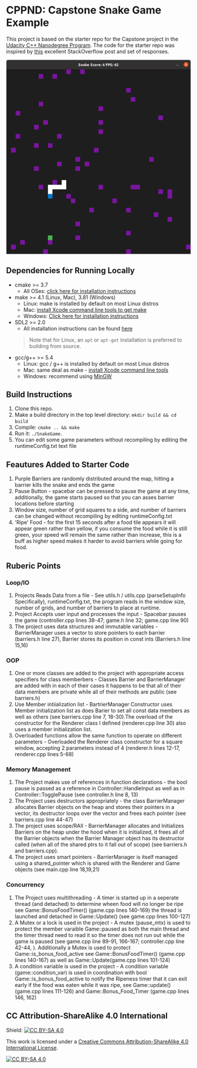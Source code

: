 # CPPND: Capstone Snake Game Example

This project is based on the starter repo for the Capstone project in the [Udacity C++ Nanodegree Program](https://www.udacity.com/course/c-plus-plus-nanodegree--nd213). The code for the starter repo was inspired by [this](https://codereview.stackexchange.com/questions/212296/snake-game-in-c-with-sdl) excellent StackOverflow post and set of responses.

<img src="snake_game1.png"/>

## Dependencies for Running Locally
* cmake >= 3.7
  * All OSes: [click here for installation instructions](https://cmake.org/install/)
* make >= 4.1 (Linux, Mac), 3.81 (Windows)
  * Linux: make is installed by default on most Linux distros
  * Mac: [install Xcode command line tools to get make](https://developer.apple.com/xcode/features/)
  * Windows: [Click here for installation instructions](http://gnuwin32.sourceforge.net/packages/make.htm)
* SDL2 >= 2.0
  * All installation instructions can be found [here](https://wiki.libsdl.org/Installation)
  >Note that for Linux, an `apt` or `apt-get` installation is preferred to building from source. 
* gcc/g++ >= 5.4
  * Linux: gcc / g++ is installed by default on most Linux distros
  * Mac: same deal as make - [install Xcode command line tools](https://developer.apple.com/xcode/features/)
  * Windows: recommend using [MinGW](http://www.mingw.org/)

##  Build Instructions

1. Clone this repo.
2. Make a build directory in the top level directory: `mkdir build && cd build`
3. Compile: `cmake .. && make`
4. Run it: `./SnakeGame`.
5. You can edit some game parameters without recompiling by editing the runtimeConfig.txt text file

## Feautures Added to Starter Code
1. Purple Barriers are randomly distributed around the map, hitting a barrier kills the snake and ends the game
2. Pause Button - spacebar can be pressed to pause the game at any time, additionally, the game starts paused so that you can asses barrier locations before starting
3. Window size, number of grid squares to a side, and number of barriers can be changed without recompiling by editing runtimeConfig.txt
4. 'Ripe' Food - for the first 15 seconds after a food tile appears it will appear green rather than yellow, if you consume the food while it is still green, your speed will remain the same rather than increase, this is a buff as higher speed makes it harder to avoid barriers while going for food.

## Ruberic Points

### Loop/IO
1. Projects Reads Data from a file - See utils.h / utils.cpp (parseSetupInfo Specifically), runtimeConfig.txt, the program reads in the window size, number of grids, and number of barriers to place at runtime.
2. Project Accepts user input and processes the input - Spacebar pauses the game (controller.cpp lines 38-47; game.h line 32; game.cpp line 90)
3. The project uses data structures and immutable variables - BarrierManager uses a vector to store pointers to each barrier (barriers.h line 27), Barrier stores its position in const ints (Barriers.h line 15,16)

### OOP
1. One or more classes are added to the project with appropriate access specifiers for class memberbers - Classes Barrier and BarrierManager are added with in each of their cases it happens to be that all of their data members are private while all of their methods are public (see barriers.h)
2. Use Member intiialization list - BartrierManager Constructor uses Member initialization list as does Barier to set all const data members as well as others (see barriers.cpp line 7, 18-30).The overload of the constructor for the Renderer class I defined (renderer.cpp line 30) also uses a member initialization list.
3. Overloaded functions allow the same function to operate on different parameters - Overloaded the Renderer class constructor for a square window, accepting 2 parameters instead of 4 (renderer.h lines 12-17, renderer.cpp lines 5-68)

### Memory Management
1. The Project makes use of references in function declarations - the bool pause is passed as a reference in Controller::HandleInput as well as in Controller::TogglePause (see controller.h line 8, 13)
2. The Project uses destructors appropriately - the class BarrierManager allocates Barrier objects on the heap and stores their pointers in a vector, its destructor loops over the vector and frees each pointer (see barriers.cpp line 44-47)
3. The project uses scope/RAII - BarrierManager allocates and Initializes Barriers on the heap under the hood when it is initialized, it frees all of the Barrier objects when the Barrier Manager object has its destructor called (when all of the shared ptrs to it fall out of scope) (see barriers.h and barriers.cpp).
4. The project uses smart pointers - BarrierManager is itself managed using a shared_pointer which is shared with the Renderer and Game objects (see main.cpp line 18,19,21)

### Concurrency
1. The Project uses multithreading - A timer is started up in a seperate thread (and detached) to determine wheen food will no longer be ripe see Game::BonusFoodTimer() (game.cpp lines 140-169) the thread is launched and detached in Game::Update() (see game.cpp lines 100-127)
2. A Mutex or a lock is used in the project - A mutex (pause_mtx) is used to protect the member varaible Game::paused as both the main thread and the timer thread need to read it so the timer does not run out while the game is paused (see game.cpp line 89-91, 166-167; controller.cpp line 42-44,  ). Additionally a Mutex is used to protect Game::is_bonus_food_active see Game::BonusFoodTimer() (game.cpp lines 140-167) as well as Game::Update(game.cpp lines 101-124)
3. A condition variable is used in the project - A condition variable (game::condition_var) is used in coordination with bool Game::is_bonus_food_active to notify the Ripeness timer that it can exit early if the food was eaten while it was ripe, see Game::update() (game.cpp lines 111-126) and Game::Bonus_Food_Timer (game.cpp lines 146, 162)

## CC Attribution-ShareAlike 4.0 International

Shield: [![CC BY-SA 4.0][cc-by-sa-shield]][cc-by-sa]

This work is licensed under a
[Creative Commons Attribution-ShareAlike 4.0 International License][cc-by-sa].

[![CC BY-SA 4.0][cc-by-sa-image]][cc-by-sa]

[cc-by-sa]: http://creativecommons.org/licenses/by-sa/4.0/
[cc-by-sa-image]: https://licensebuttons.net/l/by-sa/4.0/88x31.png
[cc-by-sa-shield]: https://img.shields.io/badge/License-CC%20BY--SA%204.0-lightgrey.svg
